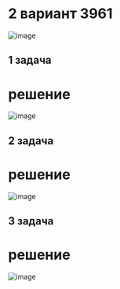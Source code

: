 # 2 вариант 3961
![image](https://user-images.githubusercontent.com/82978703/228450700-b2466c18-e045-4111-956c-85c0644772f3.png)

## 1 задача
# решение
![image](https://user-images.githubusercontent.com/82978703/228450095-eca1dc97-1520-4c8f-a0f8-3c2e2a059877.png)
## 2 задача
# решение
![image](https://user-images.githubusercontent.com/82978703/228450189-d9b7375f-a2a1-491e-9ec3-99c0b68a4433.png)
## 3 задача
# решение
![image](https://user-images.githubusercontent.com/82978703/228450324-483203f6-5b9b-4356-be6e-a697f3740d13.png)
